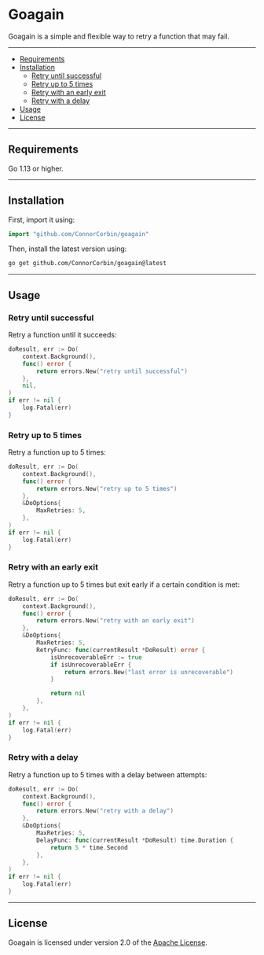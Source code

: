 # Goagain

Goagain is a simple and flexible way to retry a function that may fail.

-------------------------

- [Requirements](#requirements)
- [Installation](#installation)
  - [Retry until successful](#retry-until-successful)
  - [Retry up to 5 times](#retry-up-to-5-times)
  - [Retry with an early exit](#retry-with-an-early-exit)
  - [Retry with a delay](#retry-with-a-delay)
- [Usage](#usage)
- [License](#license)

-------------------------

## Requirements

Go 1.13 or higher.

-------------------------

## Installation

First, import it using:

```go
import "github.com/ConnorCorbin/goagain"
```

Then, install the latest version using:

```bash
go get github.com/ConnorCorbin/goagain@latest
```

-------------------------

## Usage

### Retry until successful

Retry a function until it succeeds:

```go
doResult, err := Do(
    context.Background(),
    func() error {
        return errors.New("retry until successful")
    },
    nil,
)
if err != nil {
    log.Fatal(err)
}
```

### Retry up to 5 times

Retry a function up to 5 times:

```go
doResult, err := Do(
    context.Background(),
    func() error {
        return errors.New("retry up to 5 times")
    },
    &DoOptions{
        MaxRetries: 5,
    },
)
if err != nil {
    log.Fatal(err)
}
```

### Retry with an early exit

Retry a function up to 5 times but exit early if a certain condition is met:

```go
doResult, err := Do(
    context.Background(),
    func() error {
        return errors.New("retry with an early exit")
    },
    &DoOptions{
        MaxRetries: 5,
        RetryFunc: func(currentResult *DoResult) error {
            isUnrecoverableErr := true
            if isUnrecoverableErr {
                return errors.New("last error is unrecoverable")
            }

            return nil
        },
    },
)
if err != nil {
    log.Fatal(err)
}
```

### Retry with a delay

Retry a function up to 5 times with a delay between attempts:

```go
doResult, err := Do(
    context.Background(),
    func() error {
        return errors.New("retry with a delay")
    },
    &DoOptions{
        MaxRetries: 5,
        DelayFunc: func(currentResult *DoResult) time.Duration {
            return 5 * time.Second
        },
    },
)
if err != nil {
    log.Fatal(err)
}
```

-------------------------

## License

Goagain is licensed under version 2.0 of the [Apache License](LICENSE).
